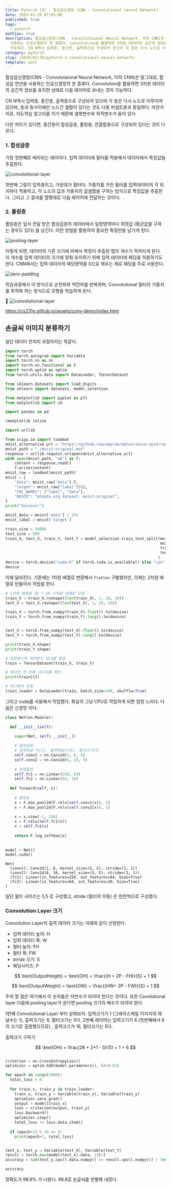 ```yaml
---
title: Pytorch (3) - 합성곱신경망 (CNN - Convolutional neural Network)
date: 2019-01-29 07:03:00
published: true
tags:
  - pytorch
mathjax: true
description: 합성곱신경망(CNN - Convolutaional Neural Network, 이하 CNN)은 말그대로, 합성곱 연산을
  사용하는 인공신경망의 한 종류다. Convolution을 활용하면 3차원 데이터의 공간적 정보를 유지한 상태로 다음 레이어로 보내는 것이
  가능하다. CN N역시 입력층, 중간층, 출력층으로 구성되어 있으며 각 층은 다시 노드로 이루어져 ...
category: pytorch
slug: /2019/01/29/pytorch-3-convolutional-neural-network/
template: post
---
```

합성곱신경망(CNN - Convolutaional Neural Network, 이하 CNN)은 말그대로, 합성곱 연산을 사용하는 인공신경망의 한 종류다. Convolution을 활용하면 3차원 데이터의 공간적 정보를 유지한 상태로 다음 레이어로 보내는 것이 가능하다.

CN N역시 입력층, 중간층, 출력층으로 구성되어 있으며 각 층은 다시 노드로 이루어져 있으며, 층과 층사이에만 노드간 결합이 있다는 것도 다중 퍼셉트론과 동일하다. 마찬가지로, 지도학습 알고리즘 이기 때문에 설명변수와 목적변수가 들어 있다.

다만 차이가 있다면, 중간층이 합성곱층, 풀링충, 전결합충으로 구성되어 있다는 것이 다르다.

### 1. 합성곱층

가장 첫번째로 배치되는 레이어다. 입력 데이터에 필터를 적용해서 데이터에서 특징값을 추출한다.

![convolutional-layer](https://cdn-images-1.medium.com/max/1600/1*EuSjHyyDRPAQUdKCKLTgIQ.png)

첫번째 그림이 입력층이고, 가운데가 필터다. 가중치를 가진 필터를 입력데이터의 각 위치마다 적용하고, 각 노드의 값과 가중치의 곱셈합을 구하는 방식으로 특징값을 추출한다. 그리고 그 결과를 맵형태로 다음 레이어에 전달하는 것이다.

### 2. 풀링층 

풀링층은 앞서 전달 받은 합성곱층의 데이터에서 일정영역마다 최댓값 (평균값을 구하는 경우도 있다) 을 남긴다. 이런 방법을 활용하여 중요한 특징만을 남기게 된다.

![pooling-layer](http://cs231n.github.io/assets/cnn/maxpool.jpeg)

이렇게 되면, 데이터의 기존 크기에 비해서 특징이 추출된 맵의 개수가 적어지게 된다. 이 개수를 입력 데이터의 크기에 맞춰 유지하기 위해 입력 데이터에 패딩을 적용하기도 한다. CNN에서는 입력 데이터의 패딩영역을 0으로 채우는 제로 패딩을 주로 사용한다.

![zero-padding](http://xrds.acm.org/blog/wp-content/uploads/2016/06/Figure_3.png)

학습과정에서 이 방식으로 순전파와 역전파를 반복하며, Convolutional 필터의 가중치를 최적화 하는 방식으로 모형을 학습하게 된다. 


![convolutional-layer](http://deeplearning.stanford.edu/wiki../../../images/6/6c/Convolution_schematic.gif)

https://cs231n.github.io/assets/conv-demo/index.html

## 손글씨 이미지 분류하기

일단 데이터 전처리 과정까지는 똑같다.

```python
import torch
from torch.autograd import Variable
import torch.nn as nn
import torch.nn.functional as F
import torch.optim as optim
from torch.utils.data import DataLoader, TensorDataset

from sklearn.datasets import load_digits
from sklearn import datasets, model_selection

from matplotlib import pyplot as plt
from matplotlib import cm

import pandas as pd

%matplotlib inline

import urllib

from scipy.io import loadmat
mnist_alternative_url = "https://github.com/amplab/datascience-sp14/raw/master/lab7/mldata/mnist-original.mat"
mnist_path = "./mnist-original.mat"
response = urllib.request.urlopen(mnist_alternative_url)
with open(mnist_path, "wb") as f:
    content = response.read()
    f.write(content)
mnist_raw = loadmat(mnist_path)
mnist = {
    "data": mnist_raw["data"].T,
    "target": mnist_raw["label"][0],
    "COL_NAMES": ["label", "data"],
    "DESCR": "mldata.org dataset: mnist-original",
}
print("Success!")

mnist_data = mnist['data'] / 255
mnist_label = mnist['target']

train_size = 50000
test_size = 500
train_X, test_X, train_Y, test_Y = model_selection.train_test_split(mnist_data, 
                                                                    mnist_label, 
                                                                    train_size=train_size, 
                                                                    test_size=test_size
                                                                   )
device = torch.device("cuda:0" if torch.cuda.is_available() else "cpu")
device
```

이제 달라진다. 기존에는 1차원 배열로 변환해서 `flatten` 구별했지만, 이제는 2차원 배열로 만들어서 작업을 한다.

```python
# 1차원 배열을 28 * 28 이차원 배열로 만듬
train_X = train_X.reshape((len(train_X), 1, 28, 28))
test_X = test_X.reshape((len(test_X), 1, 28, 28))

train_X = torch.from_numpy(train_X).float().to(device)
train_Y = torch.from_numpy(train_Y).long().to(device)


test_X = torch.from_numpy(test_X).float().to(device)
test_Y = torch.from_numpy(test_Y).long().to(device)

print(train_X.shape)
print(train_Y.shape)

# 설명변수와 목적변수 텐서를 합침
train = TensorDataset(train_X, train_Y)

# 텐서의 첫 번째 데이터를 확인
print(train[0])

# 미니배치 분할
train_loader = DataLoader(train, batch_size=100, shuffle=True)
```

그리고 cuda를 사용해서 작업했다. 확실히 그냥 CPU로 작업하게 되면 엄청 느리다. 다음은 신경망 이다.

```python
class Net(nn.Module):
  
  def __init__(self):
    
    super(Net, self).__init__()

    # 합성곱층
    # 입력채널 수(1), 출력채널수(6), 필터크기(5)
    self.conv1 = nn.Conv2d(1, 6, 5)
    self.conv2 = nn.Conv2d(6, 16, 5)
    
    # 전결합층
    self.fc1 = nn.Linear(256, 64)
    self.fc2 = nn.Linear(64, 10)
    
  def forward(self, x):
    
    # 풀링층
    x = F.max_pool2d(F.relu(self.conv1(x)), 2)
    x = F.max_pool2d(F.relu(self.conv2(x)), 2)
    
    x = x.view(-1, 256)
    x = F.relu(self.fc1(x))
    x = self.fc2(x)
    
    return F.log_softmax(x)
  
  
model = Net()
model.cuda()
```

```
Net(
  (conv1): Conv2d(1, 6, kernel_size=(5, 5), stride=(1, 1))
  (conv2): Conv2d(6, 16, kernel_size=(5, 5), stride=(1, 1))
  (fc1): Linear(in_features=256, out_features=64, bias=True)
  (fc2): Linear(in_features=64, out_features=10, bias=True)
)
```

일단 필터 사이즈는 5,5 로 구성했고, stride (필터의 이동) 은 한칸씩으로 구성했다.

### Convolution Layer 크기

Convolution Layer의 출력 데이터 크기는 아래와 같이 산정한다.

- 입력 데이터 높이: H
- 입력 데이터 폭: W
- 필터 높이: FH
- 필터 폭: FW
- stride 크기: S
- 패딩사이즈: P

$$ \text{OutputHeight} = \text{OH} = \frac{(H + 2P - FH)}{S} + 1  $$

$$ \text{OutputWeight} = \text{OW} = \frac{(HW+ 2P - FW)}{S} + 1  $$

주의 할 점은 여기에서 이 숫자들은 자연수가 되어야 한다는 것이다. 또한 Covolutional layer 다음에 pooling layer가 온다면 pooling 크기의 배수가 되어야 한다. 

1번째 Convolutional Layer 부터 살펴보자. 입력크기가 1 (그레이스케일 이미지의 채널수는 1), 출력크기는 6, 필터크기는 5다. 2번째 레이어는 입력크기가 6 (첫번째에서 6의 크기로 출렸했으므로) , 출력크기가 16, 필터크기는 5다.

출력크기 구하기

$$ \text{OH} = \frac{28 + 2*1 - 5}{5} + 1  = 6 $$ 

```python

criterion = nn.CrossEntropyLoss()
optimizer = optim.SGD(model.parameters(), lr=0.01)

for epoch in range(1000):
  total_loss = 0
  
  for train_x, train_y in train_loader:
    train_x, train_y = Variable(train_x), Variable(train_y)
    optimizer.zero_grad()
    output = model(train_x)
    loss = criterion(output, train_y)
    loss.backward()
    optimizer.step()
    total_loss += loss.data.item()
    
  if (epoch+1) % 10 == 0:
    print(epoch+1, total_loss)


test_x, test_y = Variable(test_X), Variable(test_Y)
result = torch.max(model(test_x).data, 1)[1]
accuracy = sum(test_y.cpu().data.numpy() == result.cpu().numpy()) / len(test_y.cpu().data.numpy())

accuracy
```

정확도가 98.8% 가 나왔다.  98.8로 손글씨를 판별해 내었다.